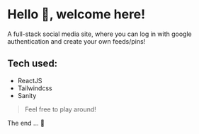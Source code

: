 # Hello :wave:, welcome here!

A full-stack social media site, where you can log in with google authentication and create your own feeds/pins!

## Tech used:

- ReactJS
- Tailwindcss
- Sanity

> Feel free to play around!

The end ... :hand_over_mouth:

